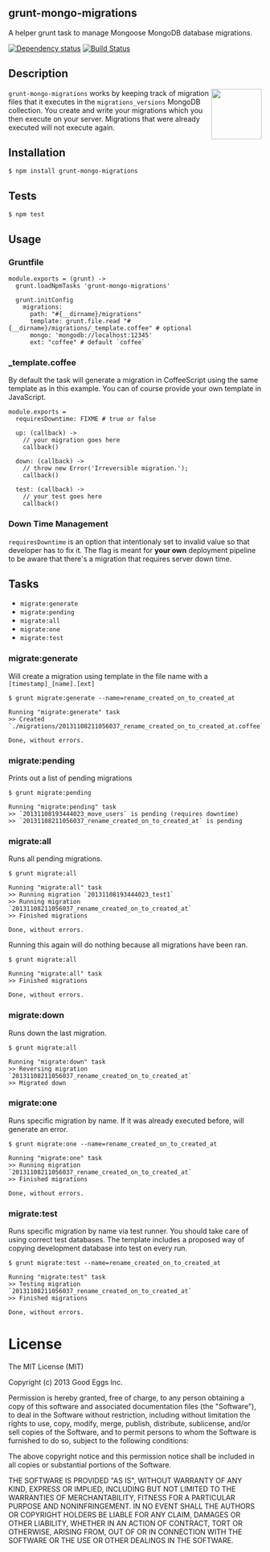 ## grunt-mongo-migrations

A helper grunt task to manage Mongoose MongoDB database migrations.

[![Dependency status](https://david-dm.org/goodeggs/grunt-mongo-migrations.png)](https://david-dm.org/goodeggs/grunt-mongo-migrations) [![Build Status](https://travis-ci.org/goodeggs/grunt-mongo-migrations.png)](https://travis-ci.org/goodeggs/grunt-mongo-migrations)

## Description

<img src="http://gruntjs.com/img/grunt-logo.png" width="100" align="right"/>

`grunt-mongo-migrations` works by keeping track of migration files that it executes in the `migrations_versions` MongoDB collection. You create and write your migrations which you then execute on your server. Migrations that were already executed will not execute again.

## Installation

    $ npm install grunt-mongo-migrations

## Tests

    $ npm test

## Usage

### Gruntfile

    module.exports = (grunt) ->
      grunt.loadNpmTasks 'grunt-mongo-migrations'

      grunt.initConfig
        migrations:
          path: "#{__dirname}/migrations"
          template: grunt.file.read "#{__dirname}/migrations/_template.coffee" # optional
          mongo: 'mongodb://localhost:12345'
          ext: "coffee" # default `coffee`

### _template.coffee

By default the task will generate a migration in CoffeeScript using the same template as in this example. You can of course provide your own template in JavaScript.

    module.exports =
      requiresDowntime: FIXME # true or false

      up: (callback) ->
        // your migration goes here
        callback()
        
      down: (callback) ->
        // throw new Error('Irreversible migration.');
        callback()

      test: (callback) ->
        // your test goes here
        callback()

### Down Time Management

`requiresDowntime` is an option that intentionaly set to invalid value so that developer has to fix it. The flag is meant for **your own** deployment pipeline to be aware that there's a migration that requires server down time.

## Tasks

* `migrate:generate`
* `migrate:pending`
* `migrate:all`
* `migrate:one`
* `migrate:test`

### migrate:generate

Will create a migration using template in the file name with a `[timestamp]_[name].[ext]`

    $ grunt migrate:generate --name=rename_created_on_to_created_at

    Running "migrate:generate" task
    >> Created `./migrations/20131108211056037_rename_created_on_to_created_at.coffee`

    Done, without errors.

### migrate:pending

Prints out a list of pending migrations

    $ grunt migrate:pending

    Running "migrate:pending" task
    >> `20131108193444023_move_users` is pending (requires downtime)
    >> `20131108211056037_rename_created_on_to_created_at` is pending


### migrate:all

Runs all pending migrations.

    $ grunt migrate:all

    Running "migrate:all" task
    >> Running migration `20131108193444023_test1`
    >> Running migration `20131108211056037_rename_created_on_to_created_at`
    >> Finished migrations

    Done, without errors.

Running this again will do nothing because all migrations have been ran.

    $ grunt migrate:all

    Running "migrate:all" task
    >> Finished migrations

    Done, without errors.
    
### migrate:down

Runs down the last migration.

    $ grunt migrate:all

    Running "migrate:down" task
    >> Reversing migration `20131108211056037_rename_created_on_to_created_at`
    >> Migrated down

### migrate:one

Runs specific migration by name. If it was already executed before, will generate an error.

    $ grunt migrate:one --name=rename_created_on_to_created_at

    Running "migrate:one" task
    >> Running migration `20131108211056037_rename_created_on_to_created_at`
    >> Finished migrations

    Done, without errors.

### migrate:test

Runs specific migration by name via test runner. You should take care of using correct test databases. The template includes a proposed way of copying development database into test on every run.

    $ grunt migrate:test --name=rename_created_on_to_created_at

    Running "migrate:test" task
    >> Testing migration `20131108211056037_rename_created_on_to_created_at`
    >> Finished migrations

    Done, without errors.

# License

The MIT License (MIT)

Copyright (c) 2013 Good Eggs Inc.

Permission is hereby granted, free of charge, to any person obtaining a copy
of this software and associated documentation files (the "Software"), to deal
in the Software without restriction, including without limitation the rights
to use, copy, modify, merge, publish, distribute, sublicense, and/or sell
copies of the Software, and to permit persons to whom the Software is
furnished to do so, subject to the following conditions:

The above copyright notice and this permission notice shall be included in
all copies or substantial portions of the Software.

THE SOFTWARE IS PROVIDED "AS IS", WITHOUT WARRANTY OF ANY KIND, EXPRESS OR
IMPLIED, INCLUDING BUT NOT LIMITED TO THE WARRANTIES OF MERCHANTABILITY,
FITNESS FOR A PARTICULAR PURPOSE AND NONINFRINGEMENT. IN NO EVENT SHALL THE
AUTHORS OR COPYRIGHT HOLDERS BE LIABLE FOR ANY CLAIM, DAMAGES OR OTHER
LIABILITY, WHETHER IN AN ACTION OF CONTRACT, TORT OR OTHERWISE, ARISING FROM,
OUT OF OR IN CONNECTION WITH THE SOFTWARE OR THE USE OR OTHER DEALINGS IN
THE SOFTWARE.
